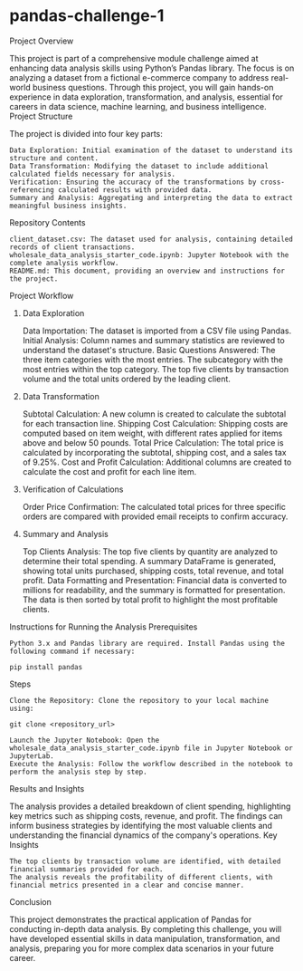 # pandas-challenge-1


Project Overview

This project is part of a comprehensive module challenge aimed at enhancing data analysis skills using Python’s Pandas library. The focus is on analyzing a dataset from a fictional e-commerce company to address real-world business questions. Through this project, you will gain hands-on experience in data exploration, transformation, and analysis, essential for careers in data science, machine learning, and business intelligence.
Project Structure

The project is divided into four key parts:

    Data Exploration: Initial examination of the dataset to understand its structure and content.
    Data Transformation: Modifying the dataset to include additional calculated fields necessary for analysis.
    Verification: Ensuring the accuracy of the transformations by cross-referencing calculated results with provided data.
    Summary and Analysis: Aggregating and interpreting the data to extract meaningful business insights.

Repository Contents

    client_dataset.csv: The dataset used for analysis, containing detailed records of client transactions.
    wholesale_data_analysis_starter_code.ipynb: Jupyter Notebook with the complete analysis workflow.
    README.md: This document, providing an overview and instructions for the project.

Project Workflow
1. Data Exploration

    Data Importation: The dataset is imported from a CSV file using Pandas.
    Initial Analysis: Column names and summary statistics are reviewed to understand the dataset's structure.
    Basic Questions Answered:
        The three item categories with the most entries.
        The subcategory with the most entries within the top category.
        The top five clients by transaction volume and the total units ordered by the leading client.

2. Data Transformation

    Subtotal Calculation: A new column is created to calculate the subtotal for each transaction line.
    Shipping Cost Calculation: Shipping costs are computed based on item weight, with different rates applied for items above and below 50 pounds.
    Total Price Calculation: The total price is calculated by incorporating the subtotal, shipping cost, and a sales tax of 9.25%.
    Cost and Profit Calculation: Additional columns are created to calculate the cost and profit for each line item.

3. Verification of Calculations

    Order Price Confirmation: The calculated total prices for three specific orders are compared with provided email receipts to confirm accuracy.

4. Summary and Analysis

    Top Clients Analysis: The top five clients by quantity are analyzed to determine their total spending. A summary DataFrame is generated, showing total units purchased, shipping costs, total revenue, and total profit.
    Data Formatting and Presentation: Financial data is converted to millions for readability, and the summary is formatted for presentation. The data is then sorted by total profit to highlight the most profitable clients.

Instructions for Running the Analysis
Prerequisites

    Python 3.x and Pandas library are required. Install Pandas using the following command if necessary:

    pip install pandas

Steps

    Clone the Repository: Clone the repository to your local machine using:

    git clone <repository_url>

    Launch the Jupyter Notebook: Open the wholesale_data_analysis_starter_code.ipynb file in Jupyter Notebook or JupyterLab.
    Execute the Analysis: Follow the workflow described in the notebook to perform the analysis step by step.

Results and Insights

The analysis provides a detailed breakdown of client spending, highlighting key metrics such as shipping costs, revenue, and profit. The findings can inform business strategies by identifying the most valuable clients and understanding the financial dynamics of the company's operations.
Key Insights

    The top clients by transaction volume are identified, with detailed financial summaries provided for each.
    The analysis reveals the profitability of different clients, with financial metrics presented in a clear and concise manner.

Conclusion

This project demonstrates the practical application of Pandas for conducting in-depth data analysis. By completing this challenge, you will have developed essential skills in data manipulation, transformation, and analysis, preparing you for more complex data scenarios in your future career.

